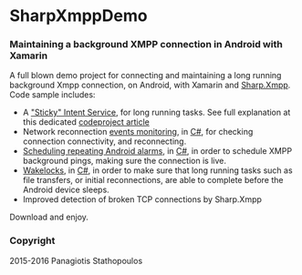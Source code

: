 # SharpXmppDemo
### Maintaining a background XMPP connection in Android with Xamarin
A full blown demo project for connecting and maintaining a long running background Xmpp connection, on Android, with Xamarin and [Sharp.Xmpp](https://github.com/pgstath/Sharp.Xmpp). Code sample includes:
- A ["Sticky" Intent Service](https://github.com/pgstath/SharpXmppDemo/blob/master/SharpXmppDemo/StickyIntentService.cs), for long running tasks. See full explanation at this dedicated [codeproject article](http://www.codeproject.com/Articles/1068249/A-Sticky-Intent-Service-for-long-running-tasks-wit)
- Network reconnection [events monitoring](http://developer.android.com/training/monitoring-device-state/connectivity-monitoring.html), in [C#](https://github.com/pgstath/SharpXmppDemo/blob/master/SharpXmppDemo/Utils.cs), for checking connection connectivity, and reconnecting.
- [Scheduling repeating Android alarms](http://developer.android.com/training/scheduling/alarms.html), in [C#](https://github.com/pgstath/SharpXmppDemo/blob/master/SharpXmppDemo/Utils.cs), in order to schedule XMPP background pings, making sure the connection is live. 
- [Wakelocks](http://developer.android.com/training/scheduling/wakelock.html), in [C#](https://github.com/pgstath/SharpXmppDemo/blob/master/SharpXmppDemo/Utils.cs), in order to make sure that long running tasks such as file transfers, or initial reconnections, are able to complete before the Android device sleeps.
- Improved detection of broken TCP connections by Sharp.Xmpp

Download and enjoy. 

### Copyright
2015-2016 Panagiotis Stathopoulos
